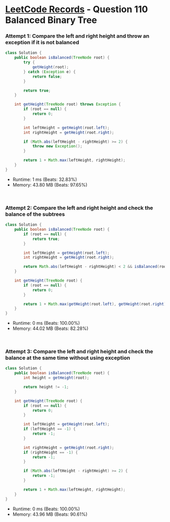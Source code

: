 # [LeetCode Records](../../README.md) - Question 110 Balanced Binary Tree

### Attempt 1: Compare the left and right height and throw an exception if it is not balanced
```java
class Solution {
    public boolean isBalanced(TreeNode root) {
        try {
            getHeight(root);
        } catch (Exception e) {
            return false;
        }

        return true;
    }

    int getHeight(TreeNode root) throws Exception {
        if (root == null) {
            return 0;
        }

        int leftHeight = getHeight(root.left);
        int rightHeight = getHeight(root.right);

        if (Math.abs(leftHeight - rightHeight) >= 2) {
            throw new Exception();
        }

        return 1 + Math.max(leftHeight, rightHeight);
    }
}
```
- Runtime: 1 ms (Beats: 32.83%)
- Memory: 43.80 MB (Beats: 97.65%)

<br>

### Attempt 2: Compare the left and right height and check the balance of the subtrees
```java
class Solution {
    public boolean isBalanced(TreeNode root) {
        if (root == null) {
            return true;
        }

        int leftHeight = getHeight(root.left);
        int rightHeight = getHeight(root.right);

        return Math.abs(leftHeight - rightHeight) < 2 && isBalanced(root.left) && isBalanced(root.right);
    }

    int getHeight(TreeNode root) {
        if (root == null) {
            return 0;
        }

        return 1 + Math.max(getHeight(root.left), getHeight(root.right));
    }
}
```
- Runtime: 0 ms (Beats: 100.00%)
- Memory: 44.02 MB (Beats: 82.28%)

<br>

### Attempt 3: Compare the left and right height and check the balance at the same time without using exception
```java
class Solution {
    public boolean isBalanced(TreeNode root) {
        int height = getHeight(root);

        return height != -1;
    }

    int getHeight(TreeNode root) {
        if (root == null) {
            return 0;
        }

        int leftHeight = getHeight(root.left);
        if (leftHeight == -1) {
            return -1;
        }

        int rightHeight = getHeight(root.right);
        if (rightHeight == -1) {
            return -1;
        }

        if (Math.abs(leftHeight - rightHeight) >= 2) {
            return -1;
        }

        return 1 + Math.max(leftHeight, rightHeight);
    }
}
```
- Runtime: 0 ms (Beats: 100.00%)
- Memory: 43.96 MB (Beats: 90.61%)

<br>
